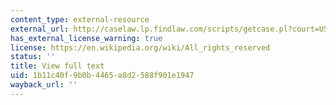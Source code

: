 ```yaml
---
content_type: external-resource
external_url: http://caselaw.lp.findlaw.com/scripts/getcase.pl?court=US&vol=83&invol=130
has_external_license_warning: true
license: https://en.wikipedia.org/wiki/All_rights_reserved
status: ''
title: View full text
uid: 1b11c40f-9b0b-4465-a8d2-588f901e1947
wayback_url: ''
---
```

